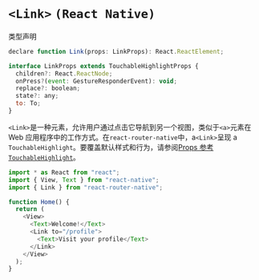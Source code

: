 # `<Link>` `(React Native)`

类型声明

```javascript
declare function Link(props: LinkProps): React.ReactElement;

interface LinkProps extends TouchableHighlightProps {
  children?: React.ReactNode;
  onPress?(event: GestureResponderEvent): void;
  replace?: boolean;
  state?: any;
  to: To;
}
```

`<Link>`是一种元素，允许用户通过点击它导航到另一个视图，类似于`<a>`元素在 Web 应用程序中的工作方式。在`react-router-native`中，a`<Link>`呈现 a `TouchableHighlight`。要覆盖默认样式和行为，请参阅[Props 参考`TouchableHighlight`](https://reactnative.dev/docs/touchablehighlight#props)。

```javascript
import * as React from "react";
import { View, Text } from "react-native";
import { Link } from "react-router-native";

function Home() {
  return (
    <View>
      <Text>Welcome!</Text>
      <Link to="/profile">
        <Text>Visit your profile</Text>
      </Link>
    </View>
  );
}
```